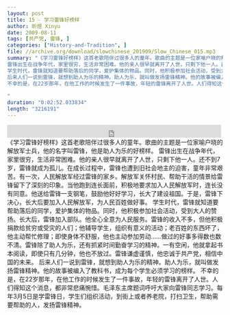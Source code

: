 ```yaml
---
layout: post
title: 15 - 学习雷锋好榜样
author: 昕煜 Xinyu
date: 2009-08-11
tags: [共产党, 雷锋, ]
categories: ["History-and-Tradition", ]
file: //archive.org/download/slowchinese_201909/Slow_Chinese_015.mp3
summary: "《学习雷锋好榜样》这首老歌陪伴过很多人的童年。歌曲的主题是一位家喻户晓的解放军士兵，他的名字叫雷锋，他是助人为乐的好榜样。
雷锋出生在战争年代，家里很穷，生活非常困难。他的亲人很早就离开了人世，只剩下他一人。还不到7岁，雷锋就成为孤儿。在成长过程中，雷锋也遭到旧社会地主的迫害，童年非常艰苦。有一次，人民解放军经过雷锋的家乡。解放军关怀村民、帮助干活的情景给雷锋留下了深刻的印象。当他跑到连长面前，积极地要求加入人民解放军时，连长没有同意。他送给雷锋一支钢笔，鼓励他好好学习，长大了建设祖国。于是，雷锋下决心，长大后要加入人民解放军，为人民百姓做好事。
学生时代，雷锋就知道要帮助落后的同学，爱护集体的物品。同时，他积极参加社会活动，受到大人的赞扬。长大后，雷锋加入部队。他全心全意为人民服务。雷锋的收入不多，但他积极捐款给贫穷或受灾的人们；他辅导学生，组织有意义的活动；老百姓的东西坏了，他主动帮忙修理；即使身体不舒服，他也主动参加劳动……做过的好事多得数也数不清。雷锋除了助人为乐，还有抓紧时间勤奋学习的精神。一有空闲，他就拿起书本阅读，即使只有几分钟，他也不放过。雷锋谦虚谨慎，他忠诚于共产党，相信中国的未来。
后来人们一说到雷锋，就想到助人为乐的精神。助人为乐，就叫做发扬雷锋精神。他的故事被编入了教科书，成为每个学生必须学习的榜样。
不幸的是，在22岁那年，在他工作的时候发生了一件事故，年轻的雷锋离开了人世。人们得知这个消息，都非常悲痛惋惜。毛泽东主席题词呼吁大家向雷锋同志学习。每年3月5日是学雷锋日，学生们组织活动，到街上或者养老院，打扫卫生，帮助需要帮助的人，发扬雷锋精神。
 
"
duration: "0:02:52.033834"
length: "3216191"
---
```


<iframe src="https://archive.org/embed/slowchinese_201909/Slow_Chinese_015.mp3" width="500" height="30" frameborder="0" webkitallowfullscreen="true" mozallowfullscreen="true" allowfullscreen></iframe>
《学习雷锋好榜样》这首老歌陪伴过很多人的童年。歌曲的主题是一位家喻户晓的解放军士兵，他的名字叫雷锋，他是助人为乐的好榜样。
雷锋出生在战争年代，家里很穷，生活非常困难。他的亲人很早就离开了人世，只剩下他一人。还不到7岁，雷锋就成为孤儿。在成长过程中，雷锋也遭到旧社会地主的迫害，童年非常艰苦。有一次，人民解放军经过雷锋的家乡。解放军关怀村民、帮助干活的情景给雷锋留下了深刻的印象。当他跑到连长面前，积极地要求加入人民解放军时，连长没有同意。他送给雷锋一支钢笔，鼓励他好好学习，长大了建设祖国。于是，雷锋下决心，长大后要加入人民解放军，为人民百姓做好事。
学生时代，雷锋就知道要帮助落后的同学，爱护集体的物品。同时，他积极参加社会活动，受到大人的赞扬。长大后，雷锋加入部队。他全心全意为人民服务。雷锋的收入不多，但他积极捐款给贫穷或受灾的人们；他辅导学生，组织有意义的活动；老百姓的东西坏了，他主动帮忙修理；即使身体不舒服，他也主动参加劳动……做过的好事多得数也数不清。雷锋除了助人为乐，还有抓紧时间勤奋学习的精神。一有空闲，他就拿起书本阅读，即使只有几分钟，他也不放过。雷锋谦虚谨慎，他忠诚于共产党，相信中国的未来。
后来人们一说到雷锋，就想到助人为乐的精神。助人为乐，就叫做发扬雷锋精神。他的故事被编入了教科书，成为每个学生必须学习的榜样。
不幸的是，在22岁那年，在他工作的时候发生了一件事故，年轻的雷锋离开了人世。人们得知这个消息，都非常悲痛惋惜。毛泽东主席题词呼吁大家向雷锋同志学习。每年3月5日是学雷锋日，学生们组织活动，到街上或者养老院，打扫卫生，帮助需要帮助的人，发扬雷锋精神。
 
